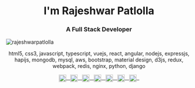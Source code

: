<h1 align="center">I'm Rajeshwar Patlolla</h1>
<h3 align="center">A Full Stack Developer</h3>

<p align="left"> <img src="https://komarev.com/ghpvc/?username=rajeshwarpatlolla" alt="rajeshwarpatlolla" /> </p>

<p align="center">
html5, css3, javascript, typescript, vuejs, react, angular, nodejs, expressjs, hapijs, mongodb, mysql, aws, bootstrap, material design, d3js, redux, webpack, redis, nginx, python, django
</p>


<p align="center">
<a href="https://codepen.io/rajeshwarpatlolla" target="blank"><img align="center" src="https://cdn.jsdelivr.net/npm/simple-icons@3.0.1/icons/codepen.svg" alt="rajeshwarpatlolla" height="20" width="20" /> &nbsp; </a>
<a href="https://twitter.com/rajeshwar_9032" target="blank"><img align="center" src="https://cdn.jsdelivr.net/npm/simple-icons@3.0.1/icons/twitter.svg" alt="rajeshwar_9032" height="20" width="20" /> &nbsp; </a>
<a href="https://linkedin.com/in/rajeshwarpatlolla" target="blank"><img align="center" src="https://cdn.jsdelivr.net/npm/simple-icons@3.0.1/icons/linkedin.svg" alt="rajeshwarpatlolla" height="20" width="20" /> &nbsp; </a>
<a href="https://stackoverflow.com/users/4337125" target="blank"><img align="center" src="https://cdn.jsdelivr.net/npm/simple-icons@3.0.1/icons/stackoverflow.svg" alt="4337125" height="20" width="20" /> &nbsp; </a>
<a href="https://fb.com/rajeshwarpatlolla" target="blank"><img align="center" src="https://cdn.jsdelivr.net/npm/simple-icons@3.0.1/icons/facebook.svg" alt="rajeshwarpatlolla" height="20" width="20" /> &nbsp; </a>
<a href="https://instagram.com/rajeshwar.patlolla" target="blank"><img align="center" src="https://cdn.jsdelivr.net/npm/simple-icons@3.0.1/icons/instagram.svg" alt="rajeshwar.patlolla" height="20" width="20" /> &nbsp; </a>
<a href="https://medium.com/@rajeshwar.patlolla" target="blank"><img align="center" src="https://cdn.jsdelivr.net/npm/simple-icons@3.0.1/icons/medium.svg" alt="@rajeshwar.patlolla" height="20" width="20" /> &nbsp; </a>
</p>
